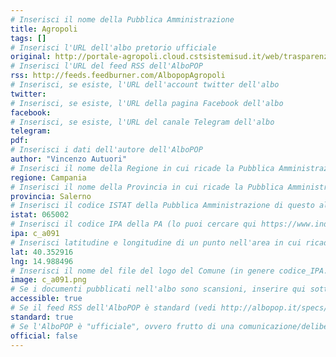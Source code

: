 ```yaml
---
# Inserisci il nome della Pubblica Amministrazione
title: Agropoli
tags: []
# Inserisci l'URL dell'albo pretorio ufficiale
original: http://portale-agropoli.cloud.cstsistemisud.it/web/trasparenza/albo-pretorio
# Inserisci l'URL del feed RSS dell'AlboPOP
rss: http://feeds.feedburner.com/AlbopopAgropoli
# Inserisci, se esiste, l'URL dell'account twitter dell'albo
twitter:
# Inserisci, se esiste, l'URL della pagina Facebook dell'albo
facebook:
# Inserisci, se esiste, l'URL del canale Telegram dell'albo
telegram:
pdf:
# Inserisci i dati dell'autore dell'AlboPOP
author: "Vincenzo Autuori"
# Inserisci il nome della Regione in cui ricade la Pubblica Amministrazione
regione: Campania
# Inserisci il nome della Provincia in cui ricade la Pubblica Amministrazione
provincia: Salerno
# Inserisci il codice ISTAT della Pubblica Amministrazione di questo albo
istat: 065002
# Inserisci il codice IPA della PA (lo puoi cercare qui https://www.indicepa.gov.it/documentale/index.php)
ipa: c_a091
# Inserisci latitudine e longitudine di un punto nell'area in cui ricade la PA
lat: 40.352916
lng: 14.988496
# Inserisci il nome del file del logo del Comune (in genere codice_IPA.png)
image: c_a091.png
# Se i documenti pubblicati nell'albo sono scansioni, inserire qui sotto "false" (senza virgolette)
accessible: true
# Se il feed RSS dell'AlboPOP è standard (vedi http://albopop.it/specs/), inserire qui sotto "true" (senza virgolette)
standard: true
# Se l'AlboPOP è "ufficiale", ovvero frutto di una comunicazione/delibera della PA, inserire qui sotto "true" (senza virgolette)
official: false
---
```

